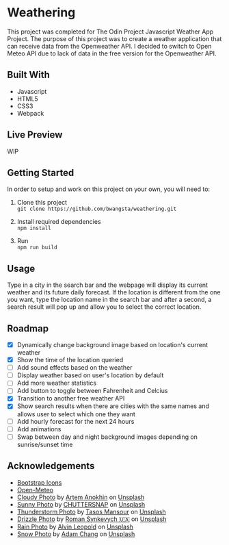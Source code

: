 # Weathering
This project was completed for The Odin Project Javascript Weather App Project. The purpose of this project was to create a weather application that can receive data from the Openweather API. I decided to switch to Open Meteo API due to lack of data in the free version for the Openweather API.

## Built With 
- Javascript
- HTML5
- CSS3
- Webpack

## Live Preview
WIP

## Getting Started

In order to setup and work on this project on your own, you will need to:

1. Clone this project\
`git clone https://github.com/bwangsta/weathering.git`

2. Install required dependencies\
`npm install`

3. Run\
`npm run build`

## Usage
Type in a city in the search bar and the webpage will display its current weather and its future daily forecast. If the location is different from the one you want, type the location  name in the search bar and after a second, a search result will pop up and allow you to select the correct location. 

## Roadmap
- [x] Dynamically change background image based on location's current weather
- [x] Show the time of the location queried
- [ ] Add sound effects based on the weather
- [ ] Display weather based on user's location by default
- [ ] Add more weather statistics
- [ ] Add button to toggle between Fahrenheit and Celcius
- [x] Transition to another free weather API
- [x] Show search results when there are cities with the same names and allows user to select which one they want
- [ ] Add hourly forecast for the next 24 hours
- [ ] Add animations
- [ ] Swap between day and night background images depending on sunrise/sunset time

## Acknowledgements
- [Bootstrap Icons](https://icons.getbootstrap.com/)
- [Open-Meteo](https://open-meteo.com/)
- [Cloudy Photo](https://unsplash.com/photos/V4qjYCac7y8?utm_source=unsplash&utm_medium=referral&utm_content=creditCopyText) by [Artem Anokhin](https://unsplash.com/@atronyx?utm_source=unsplash&utm_medium=referral&utm_content=creditCopyText) on [Unsplash](https://unsplash.com/)
- [Sunny Photo](https://unsplash.com/photos/TSgwbumanuE?utm_source=unsplash&utm_medium=referral&utm_content=creditCopyText) by [CHUTTERSNAP](https://unsplash.com/@chuttersnap?utm_source=unsplash&utm_medium=referral&utm_content=creditCopyText) on [Unsplash](https://unsplash.com/)
- [Thunderstorm Photo](https://unsplash.com/images/nature/thunderstorm?utm_source=unsplash&utm_medium=referral&utm_content=creditCopyText) by [Tasos Mansour](https://unsplash.com/@mantasos?utm_source=unsplash&utm_medium=referral&utm_content=creditCopyText) on [Unsplash](https://unsplash.com/)
- [Drizzle Photo](https://unsplash.com/photos/qPvBmSvmohs?utm_source=unsplash&utm_medium=referral&utm_content=creditCopyText) by [Roman Synkevych 🇺🇦](https://unsplash.com/@synkevych?utm_source=unsplash&utm_medium=referral&utm_content=creditCopyText) on [Unsplash](https://unsplash.com/)
- [Rain Photo](https://unsplash.com/photos/cWM1ZOSUzU4?utm_source=unsplash&utm_medium=referral&utm_content=creditCopyText) by [Alvin Leopold](https://unsplash.com/@anleo?utm_source=unsplash&utm_medium=referral&utm_content=creditCopyText) on [Unsplash](https://unsplash.com/)
- [Snow Photo](https://unsplash.com/photos/IWenq-4JHqo?utm_source=unsplash&utm_medium=referral&utm_content=creditCopyText) by [Adam Chang](https://unsplash.com/@sametomorrow?utm_source=unsplash&utm_medium=referral&utm_content=creditCopyText) on [Unsplash](https://unsplash.com/)
  